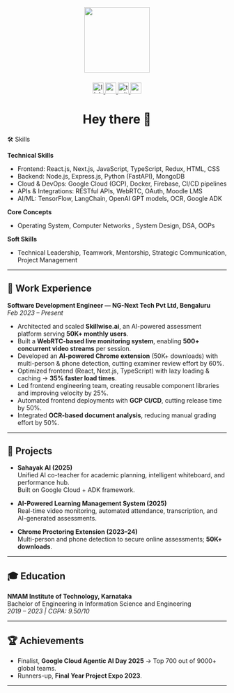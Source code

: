 <div align="center">
  <img height="150" src="https://media.giphy.com/media/M9gbBd9nbDrOTu1Mqx/giphy.gif"  />
</div>

###

<div align="center">
  <a href="https://www.linkedin.com/in/anusha-upadya" target="_blank">
    <img src="https://img.shields.io/static/v1?message=LinkedIn&logo=linkedin&label=&color=0077B5&logoColor=white&labelColor=&style=for-the-badge" height="25" alt="linkedin logo"  />
  </a>
  <a href="https://medium.com/@anushaupadya2001" target="_blank">
    <img src="https://img.shields.io/static/v1?message=Medium&logo=medium&label=&color=12100E&logoColor=white&labelColor=&style=for-the-badge" height="25" alt="medium logo"  />
  </a>
  <a href="https://x.com/anusha_upadya" target="_blank">
    <img src="https://img.shields.io/static/v1?message=Twitter&logo=twitter&label=&color=1DA1F2&logoColor=white&labelColor=&style=for-the-badge" height="25" alt="twitter logo"  />
  </a>
  <a href="https://portfolio-seven-zeta-14.vercel.app/" target="_blank">
    <img src="https://img.shields.io/static/v1?message=Portfolio&logo=vercel&label=&color=000000&logoColor=white&labelColor=&style=for-the-badge" height="25" alt="portfolio logo"  />
  </a>
</div>


<h1 align="center">Hey there 👋</h1>

🛠 Skills

**Technical Skills**  
- Frontend: React.js, Next.js, JavaScript, TypeScript, Redux, HTML, CSS  
- Backend: Node.js, Express.js, Python (FastAPI), MongoDB  
- Cloud & DevOps: Google Cloud (GCP), Docker, Firebase, CI/CD pipelines  
- APIs & Integrations: RESTful APIs, WebRTC, OAuth, Moodle LMS  
- AI/ML: TensorFlow, LangChain, OpenAI GPT models, OCR, Google ADK  

**Core Concepts**  
- Operating System, Computer Networks , System Design, DSA, OOPs  

**Soft Skills**  
- Technical Leadership, Teamwork, Mentorship, Strategic Communication, Project Management  

---

## 💼 Work Experience

**Software Development Engineer — NG-Next Tech Pvt Ltd, Bengaluru**  
*Feb 2023 – Present*  
- Architected and scaled **Skillwise.ai**, an AI-powered assessment platform serving **50K+ monthly users**.  
- Built a **WebRTC-based live monitoring system**, enabling **500+ concurrent video streams** per session.  
- Developed an **AI-powered Chrome extension** (50K+ downloads) with multi-person & phone detection, cutting examiner review effort by 60%.  
- Optimized frontend (React, Next.js, TypeScript) with lazy loading & caching → **35% faster load times**.  
- Led frontend engineering team, creating reusable component libraries and improving velocity by 25%.  
- Automated frontend deployments with **GCP CI/CD**, cutting release time by 50%.  
- Integrated **OCR-based document analysis**, reducing manual grading effort by 50%.  

---

## 🚀 Projects

- **Sahayak AI (2025)**  
  Unified AI co-teacher for academic planning, intelligent whiteboard, and performance hub.  
  Built on Google Cloud + ADK framework.  

- **AI-Powered Learning Management System (2025)**  
  Real-time video monitoring, automated attendance, transcription, and AI-generated assessments.  

- **Chrome Proctoring Extension (2023–24)**  
  Multi-person and phone detection to secure online assessments; **50K+ downloads**.  

---

## 🎓 Education

**NMAM Institute of Technology, Karnataka**  
Bachelor of Engineering in Information Science and Engineering  
*2019 – 2023 | CGPA: 9.50/10*  

---

## 🏆 Achievements

- Finalist, **Google Cloud Agentic AI Day 2025** → Top 700 out of 9000+ global teams.  
- Runners-up, **Final Year Project Expo 2023**.  

---

